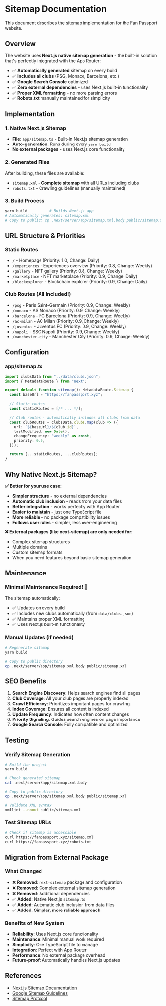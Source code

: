 # Sitemap Documentation

This document describes the sitemap implementation for the Fan Passport website.

## Overview

The website uses **Next.js native sitemap generation** - the built-in solution that's perfectly integrated with the App Router:

- ✅ **Automatically generated** sitemap on every build
- ✅ **Includes all clubs** (PSG, Monaco, Barcelona, etc.)
- ✅ **Google Search Console** optimized
- ✅ **Zero external dependencies** - uses Next.js built-in functionality
- ✅ **Proper XML formatting** - no more parsing errors
- ✅ **Robots.txt** manually maintained for simplicity

## Implementation

### 1. **Native Next.js Sitemap**
- **File**: `app/sitemap.ts` - Built-in Next.js sitemap generation
- **Auto-generation**: Runs during every `yarn build`
- **No external packages** - uses Next.js core functionality

### 2. **Generated Files**
After building, these files are available:

- `sitemap.xml` - **Complete sitemap** with all URLs including clubs
- `robots.txt` - Crawling guidelines (manually maintained)

### 3. **Build Process**
```bash
yarn build          # Builds Next.js app
# Automatically generates: sitemap.xml
# Copy to public: cp .next/server/app/sitemap.xml.body public/sitemap.xml
```

## URL Structure & Priorities

### Static Routes
- `/` - Homepage (Priority: 1.0, Change: Daily)
- `/experiences` - Experiences overview (Priority: 0.8, Change: Weekly)
- `/gallery` - NFT gallery (Priority: 0.8, Change: Weekly)
- `/marketplace` - NFT marketplace (Priority: 0.9, Change: Daily)
- `/blockexplorer` - Blockchain explorer (Priority: 0.9, Change: Daily)

### Club Routes (All Included!)
- `/psg` - Paris Saint-Germain (Priority: 0.9, Change: Weekly)
- `/monaco` - AS Monaco (Priority: 0.9, Change: Weekly)
- `/barcelona` - FC Barcelona (Priority: 0.9, Change: Weekly)
- `/ac-milan` - AC Milan (Priority: 0.9, Change: Weekly)
- `/juventus` - Juventus FC (Priority: 0.9, Change: Weekly)
- `/napoli` - SSC Napoli (Priority: 0.9, Change: Weekly)
- `/manchester-city` - Manchester City (Priority: 0.9, Change: Weekly)

## Configuration

### app/sitemap.ts
```typescript
import clubsData from "../data/clubs.json";
import { MetadataRoute } from "next";

export default function sitemap(): MetadataRoute.Sitemap {
  const baseUrl = "https://fanpassport.xyz";
  
  // Static routes
  const staticRoutes = [/* ... */];
  
  // Club routes - automatically includes all clubs from data
  const clubRoutes = clubsData.clubs.map(club => ({
    url: `${baseUrl}/${club.id}`,
    lastModified: new Date(),
    changeFrequency: "weekly" as const,
    priority: 0.9,
  }));

  return [...staticRoutes, ...clubRoutes];
}
```

## Why Native Next.js Sitemap?

**✅ Better for your use case:**
- **Simpler structure** - no external dependencies
- **Automatic club inclusion** - reads from your data files
- **Better integration** - works perfectly with App Router
- **Easier to maintain** - just one TypeScript file
- **More reliable** - no package compatibility issues
- **Follows user rules** - simpler, less over-engineering

**❌ External packages (like next-sitemap) are only needed for:**
- Complex sitemap structures
- Multiple domains
- Custom sitemap formats
- When you need features beyond basic sitemap generation

## Maintenance

### **Minimal Maintenance Required!** 🎉

The sitemap automatically:
- ✅ Updates on every build
- ✅ Includes new clubs automatically (from `data/clubs.json`)
- ✅ Maintains proper XML formatting
- ✅ Uses Next.js built-in functionality

### Manual Updates (if needed)
```bash
# Regenerate sitemap
yarn build

# Copy to public directory
cp .next/server/app/sitemap.xml.body public/sitemap.xml
```

## SEO Benefits

1. **Search Engine Discovery**: Helps search engines find all pages
2. **Club Coverage**: All your club pages are properly indexed
3. **Crawl Efficiency**: Prioritizes important pages for crawling
4. **Index Coverage**: Ensures all content is indexed
5. **Update Frequency**: Indicates how often content changes
6. **Priority Signaling**: Guides search engines on page importance
7. **Google Search Console**: Fully compatible and optimized

## Testing

### Verify Sitemap Generation
```bash
# Build the project
yarn build

# Check generated sitemap
cat .next/server/app/sitemap.xml.body

# Copy to public directory
cp .next/server/app/sitemap.xml.body public/sitemap.xml

# Validate XML syntax
xmllint --noout public/sitemap.xml
```

### Test Sitemap URLs
```bash
# Check if sitemap is accessible
curl https://fanpassport.xyz/sitemap.xml
curl https://fanpassport.xyz/robots.txt
```

## Migration from External Package

### What Changed
- ❌ **Removed**: `next-sitemap` package and configuration
- ❌ **Removed**: Complex external sitemap generation
- ❌ **Removed**: Additional dependencies
- ✅ **Added**: Native Next.js `sitemap.ts`
- ✅ **Added**: Automatic club inclusion from data files
- ✅ **Added**: **Simpler, more reliable approach**

### Benefits of New System
- **Reliability**: Uses Next.js core functionality
- **Maintenance**: Minimal manual work required
- **Simplicity**: One TypeScript file to manage
- **Integration**: Perfect with App Router
- **Performance**: No external package overhead
- **Future-proof**: Automatically handles Next.js updates

## References

- [Next.js Sitemap Documentation](https://nextjs.org/docs/app/api-reference/file-conventions/metadata/sitemap)
- [Google Sitemap Guidelines](https://developers.google.com/search/docs/advanced/sitemaps/overview)
- [Sitemap Protocol](https://www.sitemaps.org/protocol.html)
